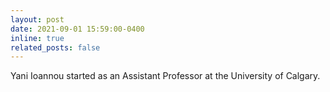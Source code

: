 ```yaml
---
layout: post
date: 2021-09-01 15:59:00-0400
inline: true
related_posts: false
---
```


Yani Ioannou started as an Assistant Professor at the University of Calgary.
